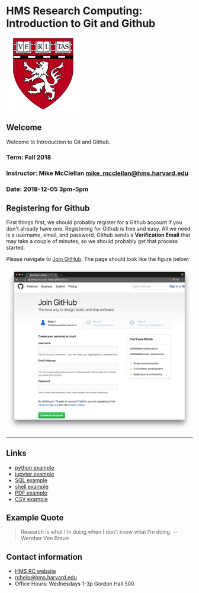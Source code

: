 # HMS Research Computing: Introduction to Git and Github

![HMS](./img/logo.png)

## Welcome

Welcome to Introduction to Git and Github.

### Term: Fall 2018

### Instructor: Mike McClellan <mike_mcclellan@hms.harvard.edu>

### Date: 2018-12-05 3pm-5pm

## Registering for Github

First things first, we should probably register for a Github account if you don't already have one. Registering for Github is free and easy. All we need is a username, email, and password. Github sends a **Verification Email** that may take a couple of minutes, so we should probably get that process started.

Please navigate to [Join GitHub](https://github.com/join). The page should look like the figure below:

![Register for Github](./img/hmsrcght-register.png)

---

## Links

- [python example](./src/hello.py)
- [jupyter example](./src/main_analysis.ipynb)
- [SQL example](./src/sakila-schema.sql)
- [shell example](./bin/main.sh)
- [PDF example](./doc/1609.00037.pdf)
- [CSV example](./data/iris.csv)

## Example Quote

> Research is what I’m doing when I don’t know what I’m doing. -- Wernher Von Braun

## Contact information

- [HMS RC website](http://rc.hms.harvard.edu)
- [rchelp@hms.harvard.edu](mailto:rchelp@hms.harvard.edu)
- Office Hours: Wednesdays 1-3p Gordon Hall 500
